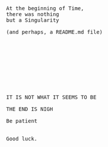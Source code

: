 <pre>
At the beginning of Time, 
there was nothing 
but a Singularity

(and perhaps, a README.md file)










IT IS NOT WHAT IT SEEMS TO BE

THE END IS NIGH

Be patient


Good luck.
</pre>
